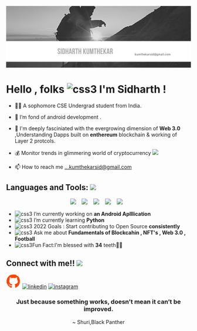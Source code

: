 <img src="SIDHARTH KUMTHEKAR.png">


# Hello , folks  <img src="https://emojipedia-us.s3.amazonaws.com/source/skype/289/victory-hand_270c-fe0f.png" width = 30px alt="css3"/> I'm Sidharth !

- 👨‍💻 A sophomore CSE Undergrad student from India.
- 👀 I’m fond of android development .
- 🤩 I'm deeply fasciniated with the evergrowing dimension of **Web 3.0**
        ,Understanding Dapps built on **enthereum** blockchain & working of Layer 2  protcols.
- 💰 Monitor trends in glimmering world of cryptocurrency  <img src="https://tenor.com/view/money-with-wings-joypixels-flying-wealth-rich-gif-17542745.gif" width = 30px />


- 📫 How to reach me ...kumthekarsid@gmail.com

<!---
Sidharth004/Sidharth004 is a ✨ special ✨ repository because its `README.md` (this file) appears on your GitHub profile.
You can click the Preview link to take a look at your changes.
--->


<!--I'm Sidharth a sophomore CS student from India. 
I'm fond of working on native projects also
I'm deeply fascininated with the evergrowing dimension of  web 3.0 . 
I love exploring about dapps built on ethereum blockchain follow the trends in glimmering world of cryptocurrency  <img src="https://tenor.com/view/money-with-wings-joypixels-flying-wealth-rich-gif-17542745.gif" width = 30px /> -->

<h2> Languages and Tools: <img src = "https://media2.giphy.com/media/QssGEmpkyEOhBCb7e1/giphy.gif?cid=ecf05e47a0n3gi1bfqntqmob8g9aid1oyj2wr3ds3mg700bl&rid=giphy.gif" width = 32px> </h2>
<p align ="center">
  <img src ="https://img.shields.io/badge/HTML-239120?style=for-the-badge&logo=html5&logoColor=white"> &nbsp;&nbsp;
  <img src ="https://img.shields.io/badge/Python-14354C?style=for-the-badge&logo=python&logoColor=white"> &nbsp;&nbsp;
  <img src ="https://img.shields.io/badge/Java-ED8B00?style=for-the-badge&logo=java&logoColor=white"> &nbsp;&nbsp;
  <img src ="https://img.shields.io/badge/React-20232A?style=for-the-badge&logo=react&logoColor=61DAFB"> &nbsp;&nbsp;
  <img src ="https://img.shields.io/badge/MySQL-005C84?style=for-the-badge&logo=mysql&logoColor=white" > &nbsp;&nbsp;
  
- <img src="https://emojipedia-us.s3.amazonaws.com/source/skype/289/direct-hit_1f3af.png" width = 30px alt="css3"/> I’m currently working on **an Android Aplllication** 
- <img src="https://emojipedia-us.s3.amazonaws.com/source/skype/289/seedling_1f331.png" width = 30px alt="css3"/> I’m currently learning **Python**
- <img src="https://emojipedia-us.s3.amazonaws.com/source/skype/289/direct-hit_1f3af.png" width = 30px alt="css3"/> 2022 Goals : Start contributing to Open Source **consistently**
- <img src="https://media1.giphy.com/media/oH9EpHYhOtlIZipqpk/giphy.gif" width = 30px alt="css3"/> Ask me about **Fundamentals of Blockcahin , NFT's , Web 3.0 ,       Football**
- <img src="https://tenor.com/view/lightning-bolt-thunder-flashing-colors-lightning-gif-17433030.gif" width =30px alt="css3"/>Fun Fact:I'm blessed with **34** teeth🧛😂

 ## Connect with me!! <img src='https://raw.githubusercontent.com/ShahriarShafin/ShahriarShafin/main/Assets/handshake.gif' width="60px">
[<img src='https://github.com/AaryanShaikh/AaryanShaikh/blob/main/git.gif' alt='github' width = 40px>](https://github.com/Sidharth004) [<img src='https://cliply.co/wp-content/uploads/2021/02/372102050_LINKEDIN_ICON_TRANSPARENT_1080.gif' alt='linkedin' width = 40px>](https://www.linkedin.com/in/sidharth-kumthekar04r-70772b1a7/)      [<img src='http://smsv.sg/wp-content/uploads/2020/08/insta-gif.gif' alt='instagram' width = 40px>](https://www.instagram.com/sid_999999999/)
  
  
<!--<blockquote>
  <p>Discipline or regret </p>
</blockquote> -->

 <h3 align="center">Just because something works, doesn’t mean it can’t be improved.</h3>
<p align="center">~ Shuri,Black Panther</p> 
